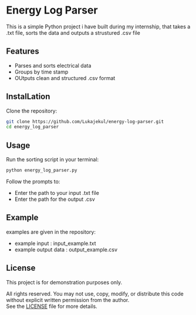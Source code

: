 # Energy Log Parser

This is a simple Python project i have built during my internship, that takes a .txt file, sorts the data and outputs a strustured .csv file

## Features 

- Parses and sorts electrical data 
- Groups by time stamp 
- OUtputs clean and structured .csv format

## InstalLation

Clone the repository:
```bash
git clone https://github.com/Lukajekul/energy-log-parser.git
cd energy_log_parser
```

## Usage 

Run the sorting script in your terminal:
```bash
python energy_log_parser.py
```
Follow the prompts to:
- Enter the path to your input .txt file
- Enter the path for the output .csv

## Example

examples are given in the repository:
- example input : input_example.txt
- example output data : output_example.csv

## License

This project is for demonstration purposes only.

All rights reserved. You may not use, copy, modify, or distribute this code without explicit written permission from the author.  
See the [LICENSE](LICENSE) file for more details.